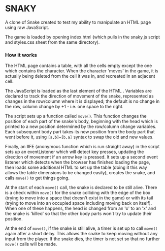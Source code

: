 # SNAKY

A clone of Snake created to test my ability to manipulate an HTML page using raw JavaScript.

The game is loaded by opening index.html (which pulls in the snaky.js script and styles.css sheet from the same directory).

### How it works

The HTML page contains a table, with all the cells empty except the one which contains the character. When the character 'moves' in the game, it is actually being deleted from the cell it was in, and recreated in an adjacent cell.

The JavaScript is loaded as the last element of the HTML <body>. Variables are declared to track the direction of movement of the snake, represented as changes in the row/column where it is displayed; the default is no change in the row, column change by +1 - i.e. one space to the right.

The script sets up a function called `move()`. This function changes the position of each part of the snake's body, beginning with the head which is printed to a new position determined by the row/column change variables. Each subsequent body part takes its new position from the body part that went before it, using `[a,b]=[b,a]` syntax to swap the old and new values.

Finally, an IIFE (anonymous function which is run straight away) in the script sets up an eventListener which will detect key presses, updating the direction of movement if an arrow key is pressed. It sets up a second event listener which detects when the browser has finished loading the page, then loads some additional HTML to set up the table (doing it this way allows the table dimensions to be changed easily), creates the snake, and calls `move()` to get things going.

At the start of each `move()` call, the snake is declared to be still alive. There is a check within `move()` for the snake colliding with the edge of the box (trying to move into a space that doesn't exist in the game) or with its tail (trying to move into an occupied space including moving back on itself). When one of these happens, the head is changed from an 'o' to an 'x' and the snake is 'killed' so that the other body parts won't try to update their position.

At the end of `move()`, if the snake is still alive, a timer is set up to call `move()` again after a short delay. This allows the snake to keep moving without any input from the player. If the snake dies, the timer is not set so that no further `move()` calls will be made.
